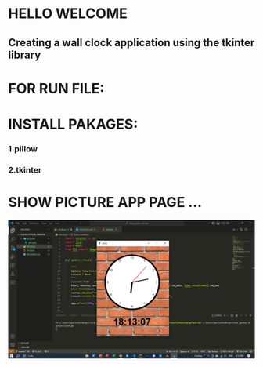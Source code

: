 # HELLO WELCOME 
## Creating a wall clock application using the tkinter library
# FOR RUN FILE:
#       INSTALL PAKAGES:
###                1.pillow
###                2.tkinter
# SHOW PICTURE APP PAGE ...
<img src="pictures/picapp.png" alt="">